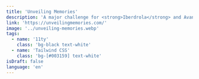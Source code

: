 ```yaml
---
title: 'Unveiling Memories'
description: 'A major challenge for <strong>Iberdrola</strong> and Avantgrid where we had to transfer a lot of historical content from various editorial publications. Web design, branding, and development.'
link: 'https://unveilingmemories.com/'
image: '../unveiling-memories.webp'
tags:
  - name: '11ty'
    class: 'bg-black text-white'
  - name: 'Tailwind CSS'
    class: 'bg-[#003159] text-white'
isDraft: false
language: 'en'
---
```

